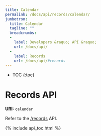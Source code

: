 ```yaml
---
title: Calendar
permalink: /docs/api/records/calendar/
jumbotron:
  title: Calendar
  tagline: ""
  breadcrumbs:
  -
    label: Developers &raquo; API &raquo;
    url: /docs/api/
  -
    label: Records
    url: /docs/api/#records
---
```


* TOC
{:toc}

# Records API

**URI:** `calendar`

Refer to the [/records](/docs/api/modules/records/) API.

{% include api_toc.html %}
